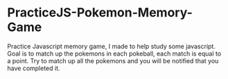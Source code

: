 # PracticeJS-Pokemon-Memory-Game
Practice Javascript memory game, I made to help study some javascript.
Goal is to match up the pokemons in each pokeball, each match is equal to a point.
Try to match up all the pokemons and you will be notified that you have completed it.
